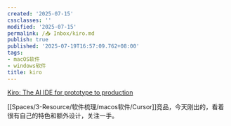 ```yaml
---
created: '2025-07-15'
cssclasses: ''
modified: '2025-07-15'
permalink: /📥 Inbox/kiro.md
publish: true
published: '2025-07-19T16:57:09.762+08:00'
tags:
- macOS软件
- windows软件
title: kiro
---
```

[Kiro: The AI IDE for prototype to production](https://kiro.dev/)

[[Spaces/3-Resource/软件梳理/macos软件/Cursor]]竞品，今天刚出的，看着很有自己的特色和额外设计，关注一手。
